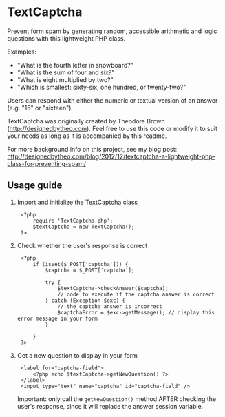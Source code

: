 TextCaptcha
===========

Prevent form spam by generating random, accessible arithmetic and logic questions with this lightweight PHP class.

Examples:

* "What is the fourth letter in snowboard?"
* "What is the sum of four and six?"
* "What is eight multiplied by two?"
* "Which is smallest: sixty-six, one hundred, or twenty-two?"

Users can respond with either the numeric or textual version of an answer (e.g. "16" or "sixteen").

TextCaptcha was originally created by Theodore Brown (http://designedbytheo.com). Feel free to use this code or modify it to suit your needs as long as it is accompanied by this readme.

For more background info on this project, see my blog post: http://designedbytheo.com/blog/2012/12/textcaptcha-a-lightweight-php-class-for-preventing-spam/

Usage guide
-----------

1. Import and initialize the TextCaptcha class

        <?php
            require 'TextCaptcha.php';
            $textCaptcha = new TextCaptcha();
        ?>

2. Check whether the user's response is correct

        <?php
            if (isset($_POST['captcha'])) {
                $captcha = $_POST['captcha'];
        
                try {
                    $textCaptcha->checkAnswer($captcha);
                    // code to execute if the captcha answer is correct
                } catch (Exception $exc) {
                    // the captcha answer is incorrect
                    $captchaError = $exc->getMessage(); // display this error message in your form
                }

            }
        ?>

3. Get a new question to display in your form

        <label for="captcha-field">
            <?php echo $textCaptcha->getNewQuestion() ?>
        </label>
        <input type="text" name="captcha" id="captcha-field" />

    Important: only call the `getNewQuestion()` method AFTER checking the user's response, since it will replace the answer session variable.
